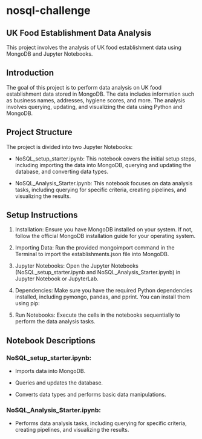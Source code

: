 # nosql-challenge

## UK Food Establishment Data Analysis

This project involves the analysis of UK food establishment data using MongoDB and Jupyter Notebooks.

## Introduction
The goal of this project is to perform data analysis on UK food establishment data stored in MongoDB. The data includes information such as business names, addresses, hygiene scores, and more. The analysis involves querying, updating, and visualizing the data using Python and MongoDB.

## Project Structure

The project is divided into two Jupyter Notebooks:

- NoSQL_setup_starter.ipynb: This notebook covers the initial setup steps, including importing the data into MongoDB, querying and updating the database, and converting data types.
  
- NoSQL_Analysis_Starter.ipynb: This notebook focuses on data analysis tasks, including querying for specific criteria, creating pipelines, and visualizing the results.

## Setup Instructions

1. Installation: Ensure you have MongoDB installed on your system. If not, follow the official MongoDB installation guide for your operating system.

2. Importing Data: Run the provided mongoimport command in the Terminal to import the establishments.json file into MongoDB.

3. Jupyter Notebooks: Open the Jupyter Notebooks (NoSQL_setup_starter.ipynb and NoSQL_Analysis_Starter.ipynb) in Jupyter Notebook or JupyterLab.

4. Dependencies: Make sure you have the required Python dependencies installed, including pymongo, pandas, and pprint. You can install them using pip:

5. Run Notebooks: Execute the cells in the notebooks sequentially to perform the data analysis tasks.

## Notebook Descriptions

### NoSQL_setup_starter.ipynb:

- Imports data into MongoDB.

- Queries and updates the database.

- Converts data types and performs basic data manipulations.

### NoSQL_Analysis_Starter.ipynb:

- Performs data analysis tasks, including querying for specific criteria, creating pipelines, and visualizing the results.

